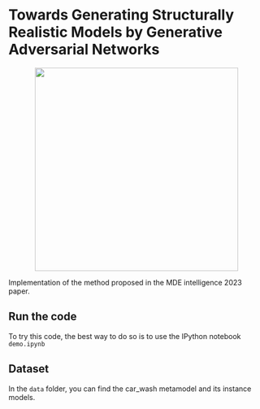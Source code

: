 # Towards Generating Structurally Realistic Models by Generative Adversarial Networks

<p align="center">
<img src="https://www.in.tum.de/fileadmin//w00bws/daml/netgan/netgan.png" width="400">
</p>

Implementation of the method proposed in the MDE intelligence 2023 paper.

 
## Run the code
 
 To try this code, the best way to do so is to use the IPython notebook `demo.ipynb`
 

## Dataset
In the `data` folder, you can find the car_wash metamodel and its instance models.

